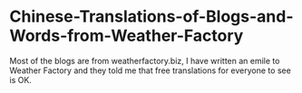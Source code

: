 # Chinese-Translations-of-Blogs-and-Words-from-Weather-Factory
Most of the blogs are from weatherfactory.biz, I have written an emile to Weather Factory and they told me that free translations for everyone to see is OK.
